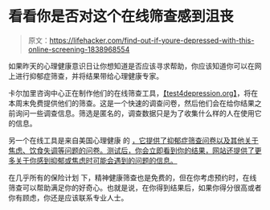# 看看你是否对这个在线筛查感到沮丧

> 原文：<https://lifehacker.com/find-out-if-youre-depressed-with-this-online-screening-1838968554>

如果昨天的心理健康意识日让你想知道是否应该寻求帮助，你应该知道你可以在网上进行抑郁症筛查，并将结果带给心理健康专家。



卡尔加里咨询中心正在制作他们的在线筛查工具，[【test4depression.org】](https://test4depression.com)，将在本周末免费提供他们的筛查。这是一个快速的调查问卷，然后他们会在给你结果之前询问一些调查信息。筛选是匿名的，调查数据只是为了收集什么样的人在使用它的信息。

另一个在线工具是来自美国心理健康 的 [，它提供了抑郁症筛查问卷以及其他关于焦虑、饮食失调等问题的问卷。测试后，你会立即看到你的结果，网站还提供了更多关于你感到抑郁或焦虑时可能会遇到的问题的信息。](https://screening.mhanational.org/screening-tools)

在几乎所有的保险计划 下，精神健康筛查也是免费的，但在你考虑预约时，在线筛查可以帮助满足你的好奇心。也就是说，在你得到结果后，如果你得分很高或者你有顾虑，你还是应该联系专业人士。